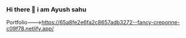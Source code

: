 ### Hi there 👋 i am Ayush sahu
Portfolio--->https://65a8fe2e6fa2c8657adb3272--fancy-creponne-c09f78.netlify.app/

<!--
**ayushsahu0047/ayushsahu0047** is a ✨ _special_ ✨ repository because its `README.md` (this file) appears on your GitHub profile.

Here are some ideas to get you started:

- 🔭 I’m currently working on ...
- 🌱 I’m currently learning ...
- 👯 I’m looking to collaborate on ...
- 🤔 I’m looking for help with ...
- 💬 Ask me about ...
- 📫 How to reach me: ...
- 😄 Pronouns: ...
- ⚡ Fun fact: ...

-->
